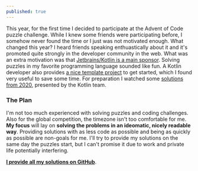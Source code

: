 ```yaml
---
published: true
---
```

This year, for the first time I decided to participate at the Advent of Code puzzle challenge. While I knew some friends were participating before, I somehow never found the time or I just was not motivated enough.
What changed this year? I heard friends speaking enthuastically about it and it's promoted quite strongly in the developer community in the web. What was an extra motivation was that [Jetbrains/Kotlin is a main sponsor](https://blog.jetbrains.com/kotlin/2021/11/advent-of-code-2021-in-kotlin/).
Solving puzzles in my favorite programming language sounded like fun. A Kotlin developer also provides [a nice template project](https://github.com/kotlin-hands-on/advent-of-code-kotlin-template) to get started, which I found very useful to save some time. For preparation I watched some [solutions from 2020](https://kotlinlang.org/docs/advent-of-code.html), presented by the Kotlin team.

### The Plan
I'm not too much experienced with solving puzzles and coding challenges. Also for the global competition, the timezone isn't too comfortable for me. **My focus** will lay on **solving the problems in an ideomatic, nicely readable way**. Providing solutions with as less code as possible and being as quickly as possible are non-goals for me. I'll try to provide my solutions on the same day the puzzles start, but I can't promise it due to work and private life potentially interfering.

[**I provide all my solutions on GitHub**](https://github.com/michaeltroger/advent-of-code-2021-in-kotlin).
